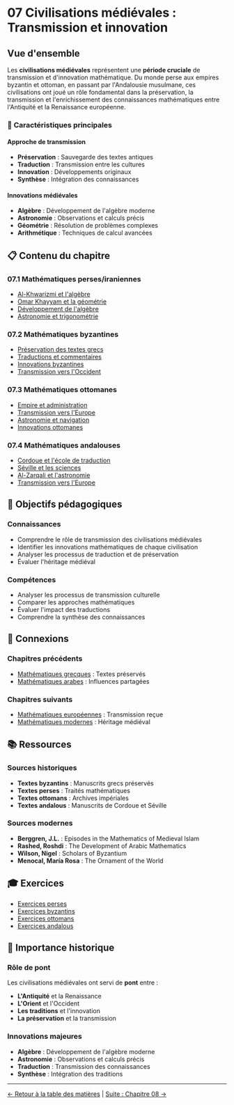 # 07 Civilisations médiévales : Transmission et innovation

## Vue d'ensemble

Les **civilisations médiévales** représentent une **période cruciale** de transmission et d'innovation mathématique. Du monde perse aux empires byzantin et ottoman, en passant par l'Andalousie musulmane, ces civilisations ont joué un rôle fondamental dans la préservation, la transmission et l'enrichissement des connaissances mathématiques entre l'Antiquité et la Renaissance européenne.

### 🏰 **Caractéristiques principales**

#### **Approche de transmission**
- **Préservation** : Sauvegarde des textes antiques
- **Traduction** : Transmission entre les cultures
- **Innovation** : Développements originaux
- **Synthèse** : Intégration des connaissances

#### **Innovations médiévales**
- **Algèbre** : Développement de l'algèbre moderne
- **Astronomie** : Observations et calculs précis
- **Géométrie** : Résolution de problèmes complexes
- **Arithmétique** : Techniques de calcul avancées

## 📋 **Contenu du chapitre**

### **07.1 Mathématiques perses/iraniennes**
- [Al-Khwarizmi et l'algèbre](07.1_Mathematiques_Perses/7.1.1_Al_Khwarizmi_Algebre.md)
- [Omar Khayyam et la géométrie](07.1_Mathematiques_Perses/7.1.2_Omar_Khayyam_Geometrie.md)
- [Développement de l'algèbre](07.1_Mathematiques_Perses/7.1.3_Developpement_Algebre.md)
- [Astronomie et trigonométrie](07.1_Mathematiques_Perses/7.1.4_Astronomie_Trigonométrie.md)

### **07.2 Mathématiques byzantines**
- [Préservation des textes grecs](07.2_Mathematiques_Byzantines/7.2.1_Preservation_Textes_Grecs.md)
- [Traductions et commentaires](07.2_Mathematiques_Byzantines/7.2.2_Traductions_Commentaires.md)
- [Innovations byzantines](07.2_Mathematiques_Byzantines/7.2.3_Innovations_Byzantines.md)
- [Transmission vers l'Occident](07.2_Mathematiques_Byzantines/7.2.4_Transmission_Occident.md)

### **07.3 Mathématiques ottomanes**
- [Empire et administration](07.3_Mathematiques_Ottomanes/7.3.1_Empire_Administration.md)
- [Transmission vers l'Europe](07.3_Mathematiques_Ottomanes/7.3.2_Transmission_Europe.md)
- [Astronomie et navigation](07.3_Mathematiques_Ottomanes/7.3.3_Astronomie_Navigation.md)
- [Innovations ottomanes](07.3_Mathematiques_Ottomanes/7.3.4_Innovations_Ottomanes.md)

### **07.4 Mathématiques andalouses**
- [Cordoue et l'école de traduction](07.4_Mathematiques_Andalouses/7.4.1_Cordoue_Ecole_Traduction.md)
- [Séville et les sciences](07.4_Mathematiques_Andalouses/7.4.2_Seville_Sciences.md)
- [Al-Zarqali et l'astronomie](07.4_Mathematiques_Andalouses/7.4.3_Al_Zarqali_Astronomie.md)
- [Transmission vers l'Europe](07.4_Mathematiques_Andalouses/7.4.4_Transmission_Europe.md)

## 🎯 **Objectifs pédagogiques**

### **Connaissances**
- Comprendre le rôle de transmission des civilisations médiévales
- Identifier les innovations mathématiques de chaque civilisation
- Analyser les processus de traduction et de préservation
- Évaluer l'héritage médiéval

### **Compétences**
- Analyser les processus de transmission culturelle
- Comparer les approches mathématiques
- Évaluer l'impact des traductions
- Comprendre la synthèse des connaissances

## 🔗 **Connexions**

### **Chapitres précédents**
- [Mathématiques grecques](01_Grecs_antiques/README.md) : Textes préservés
- [Mathématiques arabes](03_Mathematiciens_Arabes/README.md) : Influences partagées

### **Chapitres suivants**
- [Mathématiques européennes](04_Mathematiciens_Europeens/README.md) : Transmission reçue
- [Mathématiques modernes](05_Mathematiciens_Modernes/README.md) : Héritage médiéval

## 📚 **Ressources**

### **Sources historiques**
- **Textes byzantins** : Manuscrits grecs préservés
- **Textes perses** : Traités mathématiques
- **Textes ottomans** : Archives impériales
- **Textes andalous** : Manuscrits de Cordoue et Séville

### **Sources modernes**
- **Berggren, J.L.** : Episodes in the Mathematics of Medieval Islam
- **Rashed, Roshdi** : The Development of Arabic Mathematics
- **Wilson, Nigel** : Scholars of Byzantium
- **Menocal, María Rosa** : The Ornament of the World

## 🎓 **Exercices**

- [Exercices perses](Exercices_Perses.md)
- [Exercices byzantins](Exercices_Byzantins.md)
- [Exercices ottomans](Exercices_Ottomans.md)
- [Exercices andalous](Exercices_Andalous.md)

## 🌟 **Importance historique**

### **Rôle de pont**
Les civilisations médiévales ont servi de **pont** entre :
- **L'Antiquité** et la Renaissance
- **L'Orient** et l'Occident
- **Les traditions** et l'innovation
- **La préservation** et la transmission

### **Innovations majeures**
- **Algèbre** : Développement de l'algèbre moderne
- **Astronomie** : Observations et calculs précis
- **Traduction** : Transmission des connaissances
- **Synthèse** : Intégration des traditions

---

[← Retour à la table des matières](../../README.md) | [Suite : Chapitre 08 →](../08_Conclusion.md)
